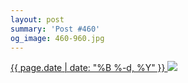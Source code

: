 ```yaml
---
layout: post
summary: 'Post #460'
og_image: 460-960.jpg
---
```


<p>
 <time>
  <a href="/460">
   {{ page.date | date: "%B %-d, %Y" }}
  </a>
 </time>
 <a href="/460">
  <img data-taken="1/17/2016" sizes="(min-width: 700px) 50vw, calc(100vw - 2rem)" src="{{ site.assets_url }}/460-480.jpg" srcset="{{ site.assets_url }}/460-960.jpg 960w, {{ site.assets_url }}/460-720.jpg 720w, {{ site.assets_url }}/460-480.jpg 480w, {{ site.assets_url }}/460-240.jpg 240w"/>
 </a>
</p>
